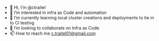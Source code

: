 - 👋 Hi, I’m @ctraitel
- 👀 I’m interested in infra as Code and automation
- 🌱 I’m currently learning local cluster creations and deployments to tie in to CI testing 
- 💞️ I’m looking to collaborate on Infra as Code
- 📫 How to reach me c.traitel01@gmail.com

<!---
ctraitel/ctraitel is a ✨ special ✨ repository because its `README.md` (this file) appears on your GitHub profile.
You can click the Preview link to take a look at your changes.
--->
